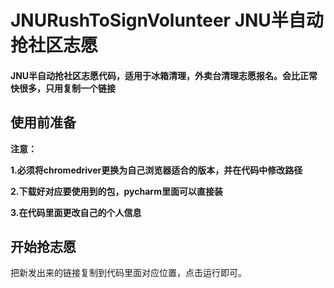 # JNURushToSignVolunteer JNU半自动抢社区志愿
#### JNU半自动抢社区志愿代码，适用于冰箱清理，外卖台清理志愿报名。会比正常快很多，只用复制一个链接



## 使用前准备

**注意：**

**1.必须将chromedriver更换为自己浏览器适合的版本，并在代码中修改路径**

**2.下载好对应要使用到的包，pycharm里面可以直接装**

**3.在代码里面更改自己的个人信息**



## 开始抢志愿

把新发出来的链接复制到代码里面对应位置，点击运行即可。
